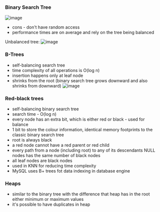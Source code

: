 ### Binary Search Tree 
![image](https://user-images.githubusercontent.com/38294198/179522822-56fdf0c4-2622-4625-b7a0-e8ee14058783.png)
* cons - don't have random access 
* performance times are on average and rely on the tree being balanced

Unbalanced tree:
![image](https://user-images.githubusercontent.com/38294198/179523066-8eac29b8-1b84-4829-8da0-0420f0080cd8.png)

### B-Trees
* self-balancing search tree
* time complexity of all operations is O(log n)
* insertion happens only at leaf node
* shrinks from the root (binary search tree grows downward and also shrinks from downward)
![image](https://user-images.githubusercontent.com/38294198/179523576-fe09d4e2-a061-45ca-ac19-59ecb8f30238.png)


### Red-black trees
* self-balancing binary search tree
* search time - O(log n)
* every node has an extra bit, which is either red or black - used for balance
* 1 bit to store the colour information, identical memory footprints to the classic binary search tree
* root is always black
* a red node cannot have a red parent or red child
* every path from a node (including root) to any of its descendants NULL nodes has the same number of black nodes
* all leaf nodes are black nodes 
* used in KNN for reducing time complexity
* MySQL uses B+ trees fot data indexing in database engine


### Heaps
* similar to the binary tree with the difference that heap has in the root either minimum or maximum values
* it's possible to have duplicates in heap
